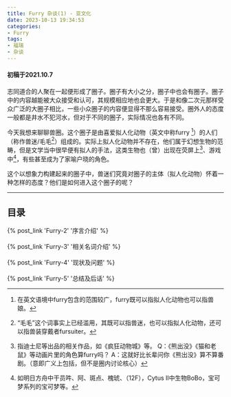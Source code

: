 ```yaml
---
title: Furry 杂谈(1) - 亚文化
date: 2023-10-13 19:34:53
categories:
- Furry
tags:
- 福瑞
- 杂谈
---
```


#### 初稿于2021.10.7

志同道合的人聚在一起便形成了圈子。圈子有大小之分，圈子中也会有圈子。圈子中的内容越能被大众接受和认可，其规模相应地也会更大。于是和像二次元那样受众广泛的大圈子相比，一些小众圈子的内容便显得不那么容易接受。圈外人的态度一般都是井水不犯河水，但对于不同的圈子，实际情况也各有不同。

今天我想来聊聊兽圈。这个圈子是由喜爱拟人化动物（英文中称furry [^1]）的人们（称作兽迷/毛毛[^2]）组成的。实际上拟人化动物并不存在，他们属于幻想生物的范畴，但是文学当中很早便有拟人的手法，这类生物也（曾）出现在荧屏上[^3]、游戏中[^4]，有些甚至成为了家喻户晓的角色。

这个以想象力构建起来的圈子中，兽迷们究竟对圈子的主体（拟人化动物）怀着一种怎样的态度？他们是如何进入这个圈子的呢？

***

## 目录

{% post_link 'Furry-2' '序言介绍' %}
<br/>
<br/>
{% post_link 'Furry-3' '相关名词介绍' %}
<br/>
<br/>
{% post_link 'Furry-4' '现状及问题' %}
<br/>
<br/>
{% post_link 'Furry-5' '总结及后话' %}


[^1]: 在英文语境中furry包含的范围较广，furry既可以指拟人化动物也可以指兽娘。

[^2]: “毛毛”这个词事实上已经滥用，其既可以指兽迷，也可以指拟人化动物，还可以指兽装穿戴者fursuiter。

[^3]: 指迪士尼等出品的相关作品，如《疯狂动物城》等。
    Q：《熊出没》《猫和老鼠》等动画片里的角色算furry吗？
    A：这就好比长辈问你《熊出没》算不算番剧。（意即广义上包括，但不是圈内讨论核心）

[^4]: 如明日方舟中干员吽、阿、斑点、槐琥、（12F），Cytus II中生物BoBo，宝可梦系列的宝可梦等。
